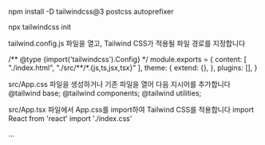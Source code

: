 npm install -D tailwindcss@3 postcss autoprefixer

npx tailwindcss init

tailwind.config.js 파일을 열고, Tailwind CSS가 적용될 파일 경로를 지정합니다

/** @type {import('tailwindcss').Config} \*/
module.exports = {
content: [
"./index.html",
"./src/**/\*.{js,ts,jsx,tsx}"
],
theme: {
extend: {},
},
plugins: [],
}

src/App.css 파일을 생성하거나 기존 파일을 열어 다음 지시어를 추가합니다
@tailwind base;
@tailwind components;
@tailwind utilities;

src/App.tsx 파일에서 App.css를 import하여 Tailwind CSS를 적용합니다
import React from 'react'
import './index.css'

...

